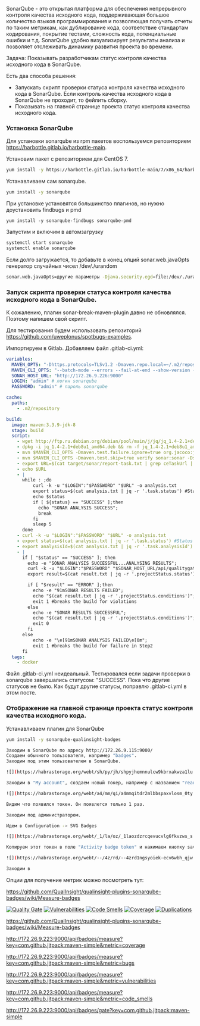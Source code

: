 SonarQube - это открытая платформа для обеспечения непрерывного контроля качества исходного кода, поддерживающая большое количество языков программирования и позволяющая получать отчеты по таким метрикам, как дублирование кода, соответствие стандартам кодирования, покрытие тестами, сложность кода, потенциальные ошибки и т.д. SonarQube удобно визуализирует результаты анализа и позволяет отслеживать динамику развития проекта во времени.

Задача: Показывать разработчикам статус контроля качества исходного кода в SonarQube.

Есть два способа решения:

- Запускать скрипт проверки статуса контроля качества исходного кода в SonarQube. Если контроль качества исходного кода в SonarQube не проходит, то фейлить сборку.
- Показывать на главной странице проекта статус контроля качества исходного кода.


### Установка SonarQube

Для установки sonarqube из rpm пакетов воспользуемся репозиторием https://harbottle.gitlab.io/harbottle-main.

Установим пакет с репозиторием для CentOS 7.

```bash
yum install -y https://harbottle.gitlab.io/harbottle-main/7/x86_64/harbottle-main-release.rpm
```

Устанавливаем сам sonarqube.

```bash
yum install -y sonarqube
```

При установке установятся большинство плагинов, но нужно доустановить findbugs и pmd

```
yum install -y sonarqube-findbugs sonarqube-pmd
```

Запустим и включим в автомзагрузку

```bash
systemctl start sonarqube
systemctl enable sonarqube
```

Если долго загружается, то добавьте в конец опций sonar.web.javaOpts генератор случайных чисел /dev/./urandom

```bash
sonar.web.javaOpts=другие параметры -Djava.security.egd=file:/dev/./urandom
```

### Запуск скрипта проверки статуса контроля качества исходного кода в SonarQube.

К сожалению, плагин sonar-break-maven-plugin давно не обновлялся. Поэтому напишем свой скрипт.

Для тестирования будем использовать репозиторий https://github.com/uweplonus/spotbugs-examples.

Импортируем в Gitlab. Добавляем файл .gitlab-ci.yml:

```yaml
variables:
  MAVEN_OPTS: "-Dhttps.protocols=TLSv1.2 -Dmaven.repo.local=~/.m2/repository -Dorg.slf4j.simpleLogger.log.org.apache.maven.cli.transfer.Slf4jMavenTransferListener=WARN -Dorg.slf4j.simpleLogger.showDateTime=true -Djava.awt.headless=true"
  MAVEN_CLI_OPTS: "--batch-mode --errors --fail-at-end --show-version -DinstallAtEnd=true -DdeployAtEnd=true"
  SONAR_HOST_URL: "http://172.26.9.226:9000"
  LOGIN: "admin" # логин sonarqube
  PASSWORD: "admin" # пароль sonarqube

cache:
  paths:
    - .m2/repository

build:
  image: maven:3.3.9-jdk-8
  stage: build
  script:
    - wget http://ftp.ru.debian.org/debian/pool/main/j/jq/jq_1.4-2.1+deb8u1_amd64.deb
    - dpkg -i jq_1.4-2.1+deb8u1_amd64.deb && rm -f jq_1.4-2.1+deb8u1_amd64.deb || true
    - mvn $MAVEN_CLI_OPTS -Dmaven.test.failure.ignore=true org.jacoco:jacoco-maven-plugin:0.8.5:prepare-agent clean verify org.jacoco:jacoco-maven-plugin:0.8.5:report
    - mvn $MAVEN_CLI_OPTS -Dmaven.test.skip=true verify sonar:sonar -Dsonar.host.url=$SONAR_HOST_URL -Dsonar.login=$LOGIN -Dsonar.password=$PASSWORD -Dsonar.gitlab.project_id=$CI_PROJECT_PATH -Dsonar.gitlab.commit_sha=$CI_COMMIT_SHA -Dsonar.gitlab.ref_name=$CI_COMMIT_REF_NAME
    - export URL=$(cat target/sonar/report-task.txt | grep ceTaskUrl | cut -c11- ) #URL where report gets stored
    - echo $URL
    - |
      while : ;do
          curl -k -u "$LOGIN":"$PASSWORD" "$URL" -o analysis.txt
          export status=$(cat analysis.txt | jq -r '.task.status') #Status as SUCCESS, CANCELED, IN_PROGRESS or FAILED
          echo $status
          if [ ${status} == "SUCCESS" ];then
            echo "SONAR ANALYSIS SUCCESS";
            break
          fi
          sleep 5
      done
    - curl -k -u "$LOGIN":"$PASSWORD" "$URL" -o analysis.txt
    - export status=$(cat analysis.txt | jq -r '.task.status') #Status as SUCCESS, CANCELED or FAILED
    - export analysisId=$(cat analysis.txt | jq -r '.task.analysisId') #Get the analysis Id
    - |
      if [ "$status" == "SUCCESS" ]; then
        echo -e "SONAR ANALYSIS SUCCESSFUL...ANALYSING RESULTS";
        curl -k -u "$LOGIN":"$PASSWORD" "$SONAR_HOST_URL/api/qualitygates/project_status?analysisId=$analysisId" -o result.txt; #Analysis result like critical, major and minor issues
        export result=$(cat result.txt | jq -r '.projectStatus.status');

        if [ "$result" == "ERROR" ];then
          echo -e "91mSONAR RESULTS FAILED";
          echo "$(cat result.txt | jq -r '.projectStatus.conditions')"; #prints the critical, major and minor violations
          exit 1 #breaks the build for violations
        else
          echo -e "SONAR RESULTS SUCCESSFUL";
          echo "$(cat result.txt | jq -r '.projectStatus.conditions')";
          exit 0
        fi
      else
          echo -e "\e[91mSONAR ANALYSIS FAILED\e[0m";
          exit 1 #breaks the build for failure in Step2
      fi
  tags:
    - docker
```

Файл .gitlab-ci.yml неидеальный. Тестировался если задачи проверки в sonarqube завершались статусом: "SUCCESS". Пока что другие статусов не было. Как будут другие статусы, поправлю .gitlab-ci.yml  в этом посте.

### Отображение на главной странице проекта статус контроля качества исходного кода.

Устанавливаем плагин для SonarQube

```bash
yum install -y sonarqube-qualinsight-badges

Заходим в SonarQube по адресу http://172.26.9.115:9000/
Создаем обычного пользователя, например "badges".
Заходим под этим пользователем в SonarQube.

![](https://habrastorage.org/webt/sh/py/jh/shpyjhemnnulcw9kbrxakwza1lu.png)

Заходим в "My account", создаем новый токер, например с названием "read_all_repository" и нажимаем "Genereate".

![](https://habrastorage.org/webt/a4/mm/qi/a4mmqitdr2mlbbspaxvlosm_0ty.png)

Видим что появился токен. Он появлется только 1 раз.

Заходим под администратором.

Идем в Configuration -> SVG Badges

![](https://habrastorage.org/webt/_1/la/oz/_1laozdzrcqevucvlg6fkvzws_s.png)

Копируем этот токен в поле "Activity badge token" и нажимаем кнопку save.

![](https://habrastorage.org/webt/--/4z/rd/--4zrd1ngsyoiek-ecv6wbh_qjw.png)

Заходим в 
```

Опции для получение метрик можно посмотреть тут:

https://github.com/QualInsight/qualinsight-plugins-sonarqube-badges/wiki/Measure-badges



[![Quality Gate](http://172.26.9.223:9000/api/badges/gate?key=com.github.jitpack:maven-simple)](http://172.26.9.223:9000/dashboard?id=com.github.jitpack%3Amaven-simple)
[![Vulnerabilities](http://172.26.9.223:9000/api/badges/measure?key=com.github.jitpack:maven-simple&metric=vulnerabilities)](http://172.26.9.223:9000/dashboard?id=com.github.jitpack%3Amaven-simple)
[![Code Smells](http://172.26.9.223:9000/api/badges/measure?key=com.github.jitpack:maven-simple&metric=code_smells)](http://172.26.9.223:9000/dashboard?id=com.github.jitpack%3Amaven-simple)
[![Coverage](http://172.26.9.223:9000/api/badges/measure?key=com.github.jitpack:maven-simple&metric=coverage)](http://172.26.9.223:9000/dashboard?id=com.github.jitpack%3Amaven-simple)
[![Duplications](http://172.26.9.223:9000/api/badges/measure?key=com.github.jitpack:maven-simple&metric=duplicated_lines_density)](http://172.26.9.223:9000/dashboard?id=com.github.jitpack%3Amaven-simple)


https://github.com/QualInsight/qualinsight-plugins-sonarqube-badges/wiki/Measure-badges

http://172.26.9.223:9000/api/badges/measure?key=com.github.jitpack:maven-simple&metric=coverage

http://172.26.9.223:9000/api/badges/measure?key=com.github.jitpack:maven-simple&metric=bugs

http://172.26.9.223:9000/api/badges/measure?key=com.github.jitpack:maven-simple&metric=vulnerabilities

http://172.26.9.223:9000/api/badges/measure?key=com.github.jitpack:maven-simple&metric=code_smells

http://172.26.9.223:9000/api/badges/gate?key=com.github.jitpack:maven-simple
